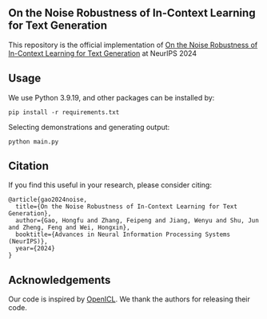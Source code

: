 
## On the Noise Robustness of In-Context Learning for Text Generation
This repository is the official implementation of  [On the Noise Robustness of In-Context Learning for Text Generation](https://arxiv.org/abs/2405.17264) at NeurIPS 2024


## Usage
We use Python 3.9.19, and other packages can be installed by:
```
pip install -r requirements.txt
```

Selecting demonstrations and generating output:
```
python main.py
```

## Citation
If you find this useful in your research, please consider citing:
```
@article{gao2024noise,
  title={On the Noise Robustness of In-Context Learning for Text Generation},
  author={Gao, Hongfu and Zhang, Feipeng and Jiang, Wenyu and Shu, Jun and Zheng, Feng and Wei, Hongxin},
  booktitle={Advances in Neural Information Processing Systems (NeurIPS)},
  year={2024}
}
```


## Acknowledgements
Our code is inspired by [OpenICL](https://github.com/Shark-NLP/OpenICL). We thank the authors for releasing their code.
